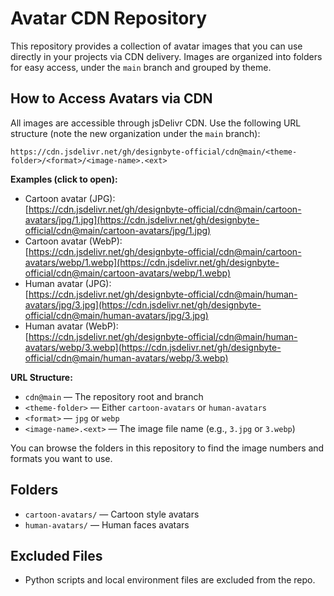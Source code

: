 # Avatar CDN Repository

This repository provides a collection of avatar images that you can use directly in your projects via CDN delivery. Images are organized into folders for easy access, under the `main` branch and grouped by theme.

## How to Access Avatars via CDN


All images are accessible through jsDelivr CDN. Use the following URL structure (note the new organization under the `main` branch):

```
https://cdn.jsdelivr.net/gh/designbyte-official/cdn@main/<theme-folder>/<format>/<image-name>.<ext>
```

**Examples (click to open):**

- Cartoon avatar (JPG):  
  [https://cdn.jsdelivr.net/gh/designbyte-official/cdn@main/cartoon-avatars/jpg/1.jpg](https://cdn.jsdelivr.net/gh/designbyte-official/cdn@main/cartoon-avatars/jpg/1.jpg)
- Cartoon avatar (WebP):  
  [https://cdn.jsdelivr.net/gh/designbyte-official/cdn@main/cartoon-avatars/webp/1.webp](https://cdn.jsdelivr.net/gh/designbyte-official/cdn@main/cartoon-avatars/webp/1.webp)
- Human avatar (JPG):  
  [https://cdn.jsdelivr.net/gh/designbyte-official/cdn@main/human-avatars/jpg/3.jpg](https://cdn.jsdelivr.net/gh/designbyte-official/cdn@main/human-avatars/jpg/3.jpg)
- Human avatar (WebP):  
  [https://cdn.jsdelivr.net/gh/designbyte-official/cdn@main/human-avatars/webp/3.webp](https://cdn.jsdelivr.net/gh/designbyte-official/cdn@main/human-avatars/webp/3.webp)

**URL Structure:**
- `cdn@main` — The repository root and branch
- `<theme-folder>` — Either `cartoon-avatars` or `human-avatars`
- `<format>` — `jpg` or `webp`
- `<image-name>.<ext>` — The image file name (e.g., `3.jpg` or `3.webp`)

You can browse the folders in this repository to find the image numbers and formats you want to use.

## Folders
- `cartoon-avatars/` — Cartoon style avatars
- `human-avatars/` — Human faces avatars

## Excluded Files
- Python scripts and local environment files are excluded from the repo.
